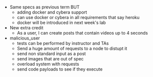 - Same specs as previous term BUT
	- adding docker and cybera support
	- can use docker or cybera in all requirements that say heroku
	- docker will be introduced in next week's lab
- New extra credit
	- As a user, I can create posts that contain videos up to 4 seconds
- malicious_user
	- tests can be performed by instructor and TAs
	- Send a huge amount of requests to a node to distupt it
	- send non standard input as a post
	- send images that are out of spec
	- overload system with requests
	- send code payloads to see if they execute
